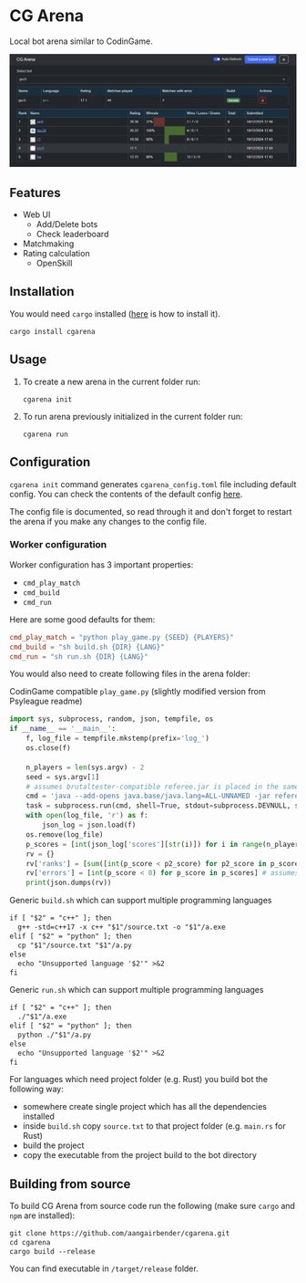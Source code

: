 # CG Arena

Local bot arena similar to CodinGame.

![screenshot](/assets/readme_screenshot.png)

## Features

- Web UI
    - Add/Delete bots
    - Check leaderboard
- Matchmaking
- Rating calculation
    - OpenSkill

## Installation

You would need `cargo` installed ([here](https://doc.rust-lang.org/cargo/getting-started/installation.html) is how to
install it).

```shell
cargo install cgarena
```

## Usage

1. To create a new arena in the current folder run:
   ```shell
   cgarena init
   ```
2. To run arena previously initialized in the current folder run:
   ```shell
   cgarena run

## Configuration

`cgarena init` command generates `cgarena_config.toml` file including default config.
You can check the contents of the default config [here](/assets/default_config.toml).

The config file is documented, so read through it and don't forget to restart the arena if you make any changes to the
config file.

### Worker configuration

Worker configuration has 3 important properties:

- `cmd_play_match`
- `cmd_build`
- `cmd_run`

Here are some good defaults for them:

```toml
cmd_play_match = "python play_game.py {SEED} {PLAYERS}"
cmd_build = "sh build.sh {DIR} {LANG}"
cmd_run = "sh run.sh {DIR} {LANG}"
```

You would also need to create following files in the arena folder:

CodinGame compatible `play_game.py` (slightly modified version from Psyleague readme)

```python
import sys, subprocess, random, json, tempfile, os
if __name__ == '__main__':
    f, log_file = tempfile.mkstemp(prefix='log_')
    os.close(f)

    n_players = len(sys.argv) - 2
    seed = sys.argv[1]
    # assumes brutaltester-compatible referee.jar is placed in the same folder
    cmd = 'java --add-opens java.base/java.lang=ALL-UNNAMED -jar referee.jar' + ''.join([f' -p{i} "{sys.argv[i + 1]}"' for i in range(1, n_players+1)]) + f' -d seed={seed} -l "{log_file}"'
    task = subprocess.run(cmd, shell=True, stdout=subprocess.DEVNULL, stderr=subprocess.DEVNULL)
    with open(log_file, 'r') as f:
        json_log = json.load(f)
    os.remove(log_file)
    p_scores = [int(json_log['scores'][str(i)]) for i in range(n_players)]
    rv = {}
    rv['ranks'] = [sum([int(p_score < p2_score) for p2_score in p_scores]) for p_score in p_scores] # assumes higher score is better
    rv['errors'] = [int(p_score < 0) for p_score in p_scores] # assumes negative score means error
    print(json.dumps(rv))
```

Generic `build.sh` which can support multiple programming languages

```shell
if [ "$2" = "c++" ]; then
  g++ -std=c++17 -x c++ "$1"/source.txt -o "$1"/a.exe
elif [ "$2" = "python" ]; then
  cp "$1"/source.txt "$1"/a.py
else
  echo "Unsupported language '$2'" >&2
fi
```

Generic `run.sh` which can support multiple programming languages

```shell
if [ "$2" = "c++" ]; then
  ./"$1"/a.exe
elif [ "$2" = "python" ]; then
  python ./"$1"/a.py
else
  echo "Unsupported language '$2'" >&2
fi
```

For languages which need project folder (e.g. Rust) you build bot the following way:

- somewhere create single project which has all the dependencies installed
- inside `build.sh` copy `source.txt` to that project folder (e.g. `main.rs` for Rust)
- build the project
- copy the executable from the project build to the bot directory

## Building from source

To build CG Arena from source code run the following (make sure `cargo` and `npm` are installed):

```shell
git clone https://github.com/aangairbender/cgarena.git
cd cgarena
cargo build --release
```

You can find executable in `/target/release` folder.